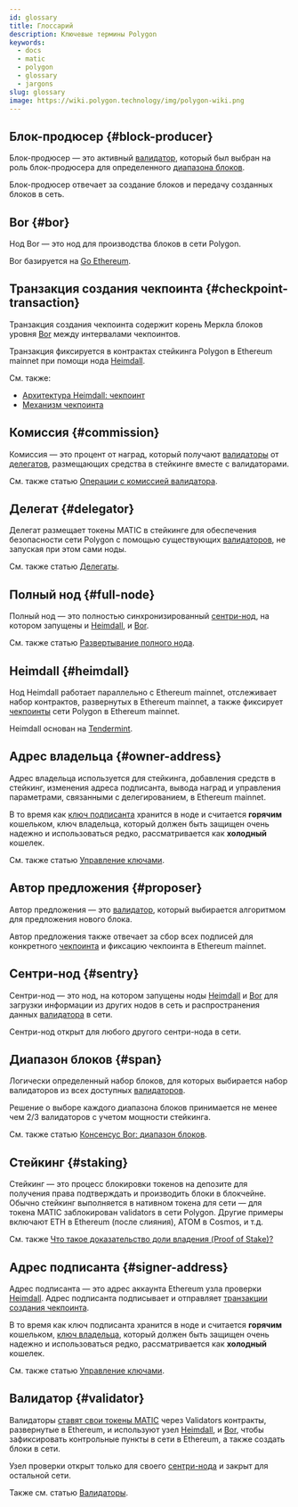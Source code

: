 ```yaml
---
id: glossary
title: Глоссарий
description: Ключевые термины Polygon
keywords:
  - docs
  - matic
  - polygon
  - glossary
  - jargons
slug: glossary
image: https://wiki.polygon.technology/img/polygon-wiki.png
---
```


## Блок-продюсер {#block-producer}

Блок-продюсер — это активный [валидатор](#validator), который был выбран на роль блок-продюсера для определенного [диапазона блоков](#span).

Блок-продюсер отвечает за создание блоков и передачу созданных блоков в сеть.

## Bor {#bor}

Нод Bor — это нод для производства блоков в сети Polygon.

Bor базируется на [Go Ethereum](https://geth.ethereum.org/).

## Транзакция создания чекпоинта {#checkpoint-transaction}

Транзакция создания чекпоинта содержит корень Меркла блоков уровня [Bor](#bor) между интервалами чекпоинтов.

Транзакция фиксируется в контрактах стейкинга Polygon в Ethereum mainnet при помощи нода [Heimdall](#heimdall).

См. также:

* [Архитектура Heimdall: чекпоинт](/docs/pos/heimdall/checkpoint)
* [Механизм чекпоинта](/docs/maintain/validator/core-components/checkpoint-mechanism)

## Комиссия {#commission}

Комиссия — это процент от наград, который получают [валидаторы](#validator) от [делегатов](#delegator), размещающих средства в стейкинге вместе с валидаторами.

См. также статью [Операции с комиссией валидатора](/docs/maintain/validate/validator-commission-operations).

## Делегат {#delegator}

Делегат размещает токены MATIC в стейкинге для обеспечения безопасности сети Polygon с помощью существующих [валидаторов](#validator), не запуская при этом сами ноды.

См. также статью [Делегаты](/docs/maintain/polygon-basics/who-is-delegator).

## Полный нод {#full-node}

Полный нод — это полностью синхронизированный [сентри-нод](#sentry), на котором запущены и [Heimdall](#heimdall), и [Bor](#bor).

См. также статью [Развертывание полного нода](/docs/develop/network-details/full-node-deployment).

## Heimdall {#heimdall}

Нод Heimdall работает параллельно с Ethereum mainnet, отслеживает набор контрактов, развернутых в Ethereum mainnet, а также фиксирует [чекпоинты](#checkpoint-transaction) сети Polygon в Ethereum mainnet.

Heimdall основан на [Tendermint](https://tendermint.com/).

## Адрес владельца {#owner-address}

Адрес владельца используется для стейкинга, добавления средств в стейкинг, изменения адреса подписанта, вывода наград и управления параметрами, связанными с делегированием, в Ethereum mainnet.

В то время как [ключ подписанта](#signer-address) хранится в ноде и считается **горячим** кошельком, ключ владельца, который должен быть защищен очень надежно и использоваться редко, рассматривается как **холодный** кошелек.

См. также статью [Управление ключами](validator/core-components/key-management.md).

## Автор предложения {#proposer}

Автор предложения — это [валидатор](#validator), который выбирается алгоритмом для предложения нового блока.

Автор предложения также отвечает за сбор всех подписей для конкретного [чекпоинта](#checkpoint-transaction) и фиксацию чекпоинта в Ethereum mainnet.

## Сентри-нод {#sentry}

Сентри-нод — это нод, на котором запущены ноды [Heimdall](#heimdall) и [Bor](#bor) для загрузки информации из других нодов в сеть и распространения данных [валидатора](#validator) в сети.

Сентри-нод открыт для любого другого сентри-нода в сети.

## Диапазон блоков {#span}

Логически определенный набор блоков, для которых выбирается набор валидаторов из всех доступных [валидаторов](#validator).

Решение о выборе каждого диапазона блоков принимается не менее чем 2/3 валидаторов с учетом мощности стейкинга.

См. также статью [Консенсус Bor: диапазон блоков](/docs/pos/bor/consensus.md#span).

## Стейкинг {#staking}

Стейкинг — это процесс блокировки токенов на депозите для получения права подтверждать и производить блоки в блокчейне. Обычно стейкинг выполняется в нативном токена для сети — для токена MATIC заблокирован validators в сети Polygon. Другие примеры включают ETH в Ethereum (после слияния), ATOM в Cosmos, и т.д.

См. также [Что такое доказательство доли владения (Proof of Stake)?](polygon-basics/what-is-proof-of-stake.md)

## Адрес подписанта {#signer-address}

Адрес подписанта — это адрес аккаунта Ethereum узла проверки [Heimdall](#heimdall). Адрес подписанта подписывает и отправляет [транзакции создания чекпоинта](#checkpoint-transaction).

В то время как ключ подписанта хранится в ноде и считается **горячим** кошельком, [ключ владельца](#owner-address), который должен быть защищен очень надежно и использоваться редко, рассматривается как **холодный** кошелек.

См. также статью [Управление ключами](validator/core-components/key-management.md).

## Валидатор {#validator}

Валидаторы [ставят свои токены MATIC](/docs/maintain/validate/validator-staking-operations) через Validators контракты, развернутые в Ethereum, и используют узел [Heimdall](#heimdall), и [Bor](#bor), чтобы зафиксировать контрольные пункты в сети в Ethereum, а также создать блоки в сети.

Узел проверки открыт только для своего [сентри-нода](#sentry) и закрыт для остальной сети.

Также см. статью [Валидаторы](polygon-basics/who-is-validator.md).
